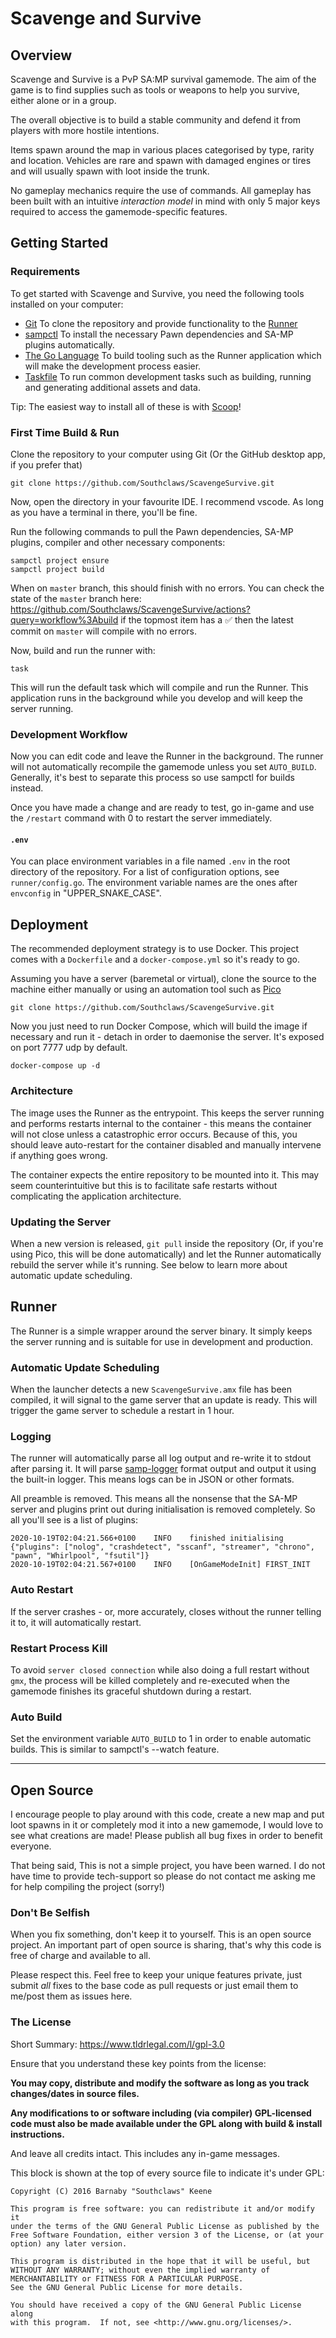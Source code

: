 # Scavenge and Survive

## Overview

Scavenge and Survive is a PvP SA:MP survival gamemode. The aim of the game is to
find supplies such as tools or weapons to help you survive, either alone or in a
group.

The overall objective is to build a stable community and defend it from players
with more hostile intentions.

Items spawn around the map in various places categorised by type, rarity and
location. Vehicles are rare and spawn with damaged engines or tires and will
usually spawn with loot inside the trunk.

No gameplay mechanics require the use of commands. All gameplay has been built
with an intuitive _interaction model_ in mind with only 5 major keys required to
access the gamemode-specific features.

## Getting Started

### Requirements

To get started with Scavenge and Survive, you need the following tools installed
on your computer:

- [Git](https://git-scm.com) To clone the repository and provide functionality
  to the [Runner](#runner)
- [sampctl](https://github.com/Southclaws/sampctl) To install the necessary Pawn
  dependencies and SA-MP plugins automatically.
- [The Go Language](https://golang.org/) To build tooling such as the Runner
  application which will make the development process easier.
- [Taskfile](https://taskfile.dev) To run common development tasks such as
  building, running and generating additional assets and data.

Tip: The easiest way to install all of these is with [Scoop](https://scoop.sh)!

### First Time Build & Run

Clone the repository to your computer using Git (Or the GitHub desktop app, if
you prefer that)

```
git clone https://github.com/Southclaws/ScavengeSurvive.git
```

Now, open the directory in your favourite IDE. I recommend vscode. As long as
you have a terminal in there, you'll be fine.

Run the following commands to pull the Pawn dependencies, SA-MP plugins,
compiler and other necessary components:

```
sampctl project ensure
sampctl project build
```

When on `master` branch, this should finish with no errors. You can check the
state of the `master` branch here:
https://github.com/Southclaws/ScavengeSurvive/actions?query=workflow%3Abuild if
the topmost item has a ✅ then the latest commit on `master` will compile with
no errors.

Now, build and run the runner with:

```
task
```

This will run the default task which will compile and run the Runner. This
application runs in the background while you develop and will keep the server
running.

### Development Workflow

Now you can edit code and leave the Runner in the background. The runner will
not automatically recompile the gamemode unless you set `AUTO_BUILD`. Generally,
it's best to separate this process so use sampctl for builds instead.

Once you have made a change and are ready to test, go in-game and use the
`/restart` command with 0 to restart the server immediately.

#### `.env`

You can place environment variables in a file named `.env` in the root directory
of the repository. For a list of configuration options, see `runner/config.go`.
The environment variable names are the ones after `envconfig` in
"UPPER_SNAKE_CASE".

## Deployment

The recommended deployment strategy is to use Docker. This project comes with a
`Dockerfile` and a `docker-compose.yml` so it's ready to go.

Assuming you have a server (baremetal or virtual), clone the source to the
machine either manually or using an automation tool such as
[Pico](https://pico.sh)

```
git clone https://github.com/Southclaws/ScavengeSurvive.git
```

Now you just need to run Docker Compose, which will build the image if necessary
and run it - detach in order to daemonise the server. It's exposed on port 7777
udp by default.

```
docker-compose up -d
```

### Architecture

The image uses the Runner as the entrypoint. This keeps the server running and
performs restarts internal to the container - this means the container will not
close unless a catastrophic error occurs. Because of this, you should leave
auto-restart for the container disabled and manually intervene if anything goes
wrong.

The container expects the entire repository to be mounted into it. This may seem
counterintuitive but this is to facilitate safe restarts without complicating
the application architecture.

### Updating the Server

When a new version is released, `git pull` inside the repository (Or, if you're
using Pico, this will be done automatically) and let the Runner automatically
rebuild the server while it's running. See below to learn more about automatic
update scheduling.

## Runner

The Runner is a simple wrapper around the server binary. It simply keeps the
server running and is suitable for use in development and production.

### Automatic Update Scheduling

When the launcher detects a new `ScavengeSurvive.amx` file has been compiled, it
will signal to the game server that an update is ready. This will trigger the
game server to schedule a restart in 1 hour.

### Logging

The runner will automatically parse all log output and re-write it to stdout
after parsing it. It will parse
[samp-logger](https://github.com/Southclaws/samp-logger) format output and
output it using the built-in logger. This means logs can be in JSON or other
formats.

All preamble is removed. This means all the nonsense that the SA-MP server and
plugins print out during initialisation is removed completely. So all you'll see
is a list of plugins:

```
2020-10-19T02:04:21.566+0100    INFO    finished initialising   {"plugins": ["nolog", "crashdetect", "sscanf", "streamer", "chrono", "pawn", "Whirlpool", "fsutil"]}
2020-10-19T02:04:21.567+0100    INFO    [OnGameModeInit] FIRST_INIT
```

### Auto Restart

If the server crashes - or, more accurately, closes without the runner telling
it to, it will automatically restart.

### Restart Process Kill

To avoid `server closed connection` while also doing a full restart without
`gmx`, the process will be killed completely and re-executed when the gamemode
finishes its graceful shutdown during a restart.

### Auto Build

Set the environment variable `AUTO_BUILD` to 1 in order to enable automatic
builds. This is similar to sampctl's --watch feature.

---

## Open Source

I encourage people to play around with this code, create a new map and put loot
spawns in it or completely mod it into a new gamemode, I would love to see what
creations are made! Please publish all bug fixes in order to benefit everyone.

That being said, This is not a simple project, you have been warned. I do not
have time to provide tech-support so please do not contact me asking me for help
compiling the project (sorry!)

### Don't Be Selfish

When you fix something, don't keep it to yourself. This is an open source
project. An important part of open source is sharing, that's why this code is
free of charge and available to all.

Please respect this. Feel free to keep your unique features private, just submit
_all_ fixes to the base code as pull requests or just email them to me/post them
as issues here.

### The License

Short Summary: https://www.tldrlegal.com/l/gpl-3.0

Ensure that you understand these key points from the license:

**You may copy, distribute and modify the software as long as you track
changes/dates in source files.**

**Any modifications to or software including (via compiler) GPL-licensed code
must also be made available under the GPL along with build & install
instructions.**

And leave all credits intact. This includes any in-game messages.

This block is shown at the top of every source file to indicate it's under GPL:

```
Copyright (C) 2016 Barnaby "Southclaws" Keene

This program is free software: you can redistribute it and/or modify it
under the terms of the GNU General Public License as published by the
Free Software Foundation, either version 3 of the License, or (at your
option) any later version.

This program is distributed in the hope that it will be useful, but
WITHOUT ANY WARRANTY; without even the implied warranty of
MERCHANTABILITY or FITNESS FOR A PARTICULAR PURPOSE.
See the GNU General Public License for more details.

You should have received a copy of the GNU General Public License along
with this program.  If not, see <http://www.gnu.org/licenses/>.
```
